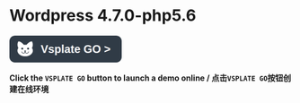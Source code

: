 # Wordpress 4.7.0-php5.6

<a href="https://www.vsplate.com/?docker-compose=https://github.com/vsplate/dcenvs/wordpress/4.7.0-php5.6"><img alt="VSPLATE GO" src="https://raw.githubusercontent.com/vsplate/images/master/vsgo_btn.png" width="200px"></a>

**Click the `VSPLATE GO` button to launch a demo online / 点击`VSPLATE GO`按钮创建在线环境**